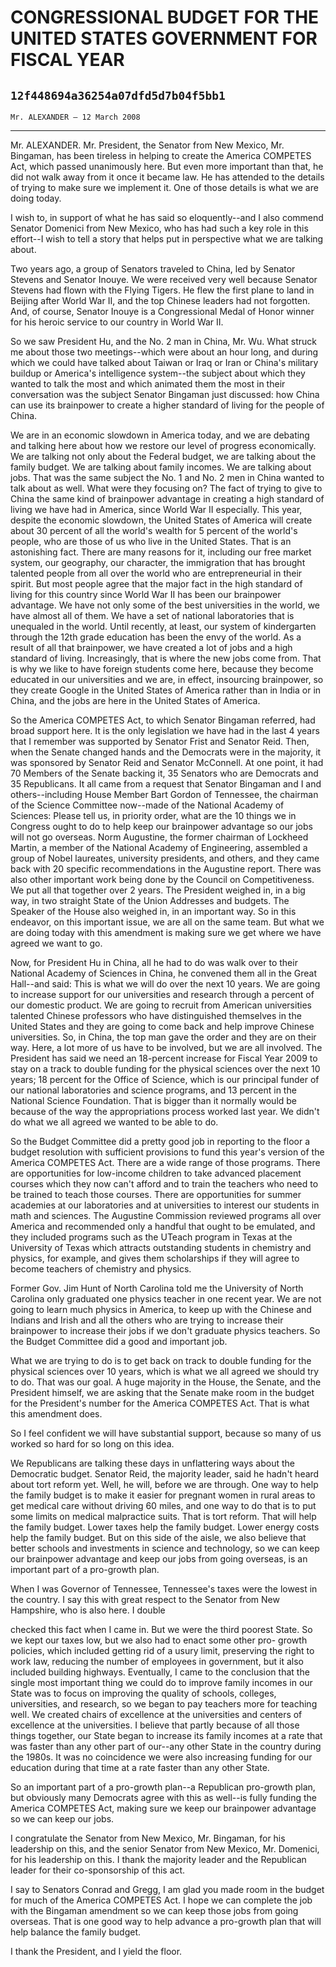 # CONGRESSIONAL BUDGET FOR THE UNITED STATES GOVERNMENT FOR FISCAL YEAR
## `12f448694a36254a07dfd5d7b04f5bb1`
`Mr. ALEXANDER — 12 March 2008`

---


Mr. ALEXANDER. Mr. President, the Senator from New Mexico, Mr. 
Bingaman, has been tireless in helping to create the America COMPETES 
Act, which passed unanimously here. But even more important than that, 
he did not walk away from it once it became law. He has attended to the 
details of trying to make sure we implement it. One of those details is 
what we are doing today.



I wish to, in support of what he has said so eloquently--and I also 
commend Senator Domenici from New Mexico, who has had such a key role 
in this effort--I wish to tell a story that helps put in perspective 
what we are talking about.

Two years ago, a group of Senators traveled to China, led by Senator 
Stevens and Senator Inouye. We were received very well because Senator 
Stevens had flown with the Flying Tigers. He flew the first plane to 
land in Beijing after World War II, and the top Chinese leaders had not 
forgotten. And, of course, Senator Inouye is a Congressional Medal of 
Honor winner for his heroic service to our country in World War II.

So we saw President Hu, and the No. 2 man in China, Mr. Wu. What 
struck me about those two meetings--which were about an hour long, and 
during which we could have talked about Taiwan or Iraq or Iran or 
China's military buildup or America's intelligence system--the subject 
about which they wanted to talk the most and which animated them the 
most in their conversation was the subject Senator Bingaman just 
discussed: how China can use its brainpower to create a higher standard 
of living for the people of China.

We are in an economic slowdown in America today, and we are debating 
and talking here about how we restore our level of progress 
economically. We are talking not only about the Federal budget, we are 
talking about the family budget. We are talking about family incomes. 
We are talking about jobs. That was the same subject the No. 1 and No. 
2 men in China wanted to talk about as well. What were they focusing 
on? The fact of trying to give to China the same kind of brainpower 
advantage in creating a high standard of living we have had in America, 
since World War II especially. This year, despite the economic 
slowdown, the United States of America will create about 30 percent of 
all the world's wealth for 5 percent of the world's people, who are 
those of us who live in the United States. That is an astonishing fact. 
There are many reasons for it, including our free market system, our 
geography, our character, the immigration that has brought talented 
people from all over the world who are entrepreneurial in their 
spirit. But most people agree that the major fact in the high standard 
of living for this country since World War II has been our brainpower 
advantage. We have not only some of the best universities in the world, 
we have almost all of them. We have a set of national laboratories that 
is unequaled in the world. Until recently, at least, our system of 
kindergarten through the 12th grade education has been the envy of the 
world. As a result of all that brainpower, we have created a lot of 
jobs and a high standard of living. Increasingly, that is where the new 
jobs come from. That is why we like to have foreign students come here, 
because they become educated in our universities and we are, in effect, 
insourcing brainpower, so they create Google in the United States of 
America rather than in India or in China, and the jobs are here in the 
United States of America.


So the America COMPETES Act, to which Senator Bingaman referred, had 
broad support here. It is the only legislation we have had in the last 
4 years that I remember was supported by Senator Frist and Senator 
Reid. Then, when the Senate changed hands and the Democrats were in the 
majority, it was sponsored by Senator Reid and Senator McConnell. At 
one point, it had 70 Members of the Senate backing it, 35 Senators who 
are Democrats and 35 Republicans. It all came from a request that 
Senator Bingaman and I and others--including House Member Bart Gordon 
of Tennessee, the chairman of the Science Committee now--made of the 
National Academy of Sciences: Please tell us, in priority order, what 
are the 10 things we in Congress ought to do to help keep our 
brainpower advantage so our jobs will not go overseas. Norm Augustine, 
the former chairman of Lockheed Martin, a member of the National 
Academy of Engineering, assembled a group of Nobel laureates, 
university presidents, and others, and they came back with 20 specific 
recommendations in the Augustine report. There was also other important 
work being done by the Council on Competitiveness. We put all that 
together over 2 years. The President weighed in, in a big way, in two 
straight State of the Union Addresses and budgets. The Speaker of the 
House also weighed in, in an important way. So in this endeavor, on 
this important issue, we are all on the same team. But what we are 
doing today with this amendment is making sure we get where we have 
agreed we want to go.

Now, for President Hu in China, all he had to do was walk over to 
their National Academy of Sciences in China, he convened them all in 
the Great Hall--and said: This is what we will do over the next 10 
years. We are going to increase support for our universities and 
research through a percent of our domestic product. We are going to 
recruit from American universities talented Chinese professors who have 
distinguished themselves in the United States and they are going to 
come back and help improve Chinese universities. So, in China, the top 
man gave the order and they are on their way. Here, a lot more of us 
have to be involved, but we are all involved. The President has said we 
need an 18-percent increase for Fiscal Year 2009 to stay on a track to 
double funding for the physical sciences over the next 10 years; 18 
percent for the Office of Science, which is our principal funder of our 
national laboratories and science programs, and 13 percent in the 
National Science Foundation. That is bigger than it normally would be 
because of the way the appropriations process worked last year. We 
didn't do what we all agreed we wanted to be able to do.

So the Budget Committee did a pretty good job in reporting to the 
floor a budget resolution with sufficient provisions to fund this 
year's version of the America COMPETES Act. There are a wide range of 
those programs. There are opportunities for low-income children to take 
advanced placement courses which they now can't afford and to train the 
teachers who need to be trained to teach those courses. There are 
opportunities for summer academies at our laboratories and at 
universities to interest our students in math and sciences. The 
Augustine Commission reviewed programs all over America and recommended 
only a handful that ought to be emulated, and they included programs 
such as the UTeach program in Texas at the University of Texas which 
attracts outstanding students in chemistry and physics, for example, 
and gives them scholarships if they will agree to become teachers of 
chemistry and physics.

Former Gov. Jim Hunt of North Carolina told me the University of 
North Carolina only graduated one physics teacher in one recent year. 
We are not going to learn much physics in America, to keep up with the 
Chinese and Indians and Irish and all the others who are trying to 
increase their brainpower to increase their jobs if we don't graduate 
physics teachers. So the Budget Committee did a good and important job.

What we are trying to do is to get back on track to double funding 
for the physical sciences over 10 years, which is what we all agreed we 
should try to do. That was our goal. A huge majority in the House, the 
Senate, and the President himself, we are asking that the Senate make 
room in the budget for the President's number for the America COMPETES 
Act. That is what this amendment does.

So I feel confident we will have substantial support, because so many 
of us worked so hard for so long on this idea.

We Republicans are talking these days in unflattering ways about the 
Democratic budget. Senator Reid, the majority leader, said he hadn't 
heard about tort reform yet. Well, he will, before we are through. One 
way to help the family budget is to make it easier for pregnant women 
in rural areas to get medical care without driving 60 miles, and one 
way to do that is to put some limits on medical malpractice suits. That 
is tort reform. That will help the family budget. Lower taxes help the 
family budget. Lower energy costs help the family budget. But on this 
side of the aisle, we also believe that better schools and investments 
in science and technology, so we can keep our brainpower advantage and 
keep our jobs from going overseas, is an important part of a pro-growth 
plan.


When I was Governor of Tennessee, Tennessee's taxes were the lowest 
in the country. I say this with great respect to the Senator from New 
Hampshire, who is also here. I double


checked this fact when I came in. But we were the third poorest State. 
So we kept our taxes low, but we also had to enact some other pro-
growth policies, which included getting rid of a usury limit, 
preserving the right to work law, reducing the number of employees in 
government, but it also included building highways. Eventually, I came 
to the conclusion that the single most important thing we could do to 
improve family incomes in our State was to focus on improving the 
quality of schools, colleges, universities, and research, so we began 
to pay teachers more for teaching well. We created chairs of excellence 
at the universities and centers of excellence at the universities. I 
believe that partly because of all those things together, our State 
began to increase its family incomes at a rate that was faster than any 
other part of our--any other State in the country during the 1980s. It 
was no coincidence we were also increasing funding for our education 
during that time at a rate faster than any other State.

So an important part of a pro-growth plan--a Republican pro-growth 
plan, but obviously many Democrats agree with this as well--is fully 
funding the America COMPETES Act, making sure we keep our brainpower 
advantage so we can keep our jobs.

I congratulate the Senator from New Mexico, Mr. Bingaman, for his 
leadership on this, and the senior Senator from New Mexico, Mr. 
Domenici, for his leadership on this. I thank the majority leader and 
the Republican leader for their co-sponsorship of this act.

I say to Senators Conrad and Gregg, I am glad you made room in the 
budget for much of the America COMPETES Act. I hope we can complete the 
job with the Bingaman amendment so we can keep those jobs from going 
overseas. That is one good way to help advance a pro-growth plan that 
will help balance the family budget.

I thank the President, and I yield the floor.